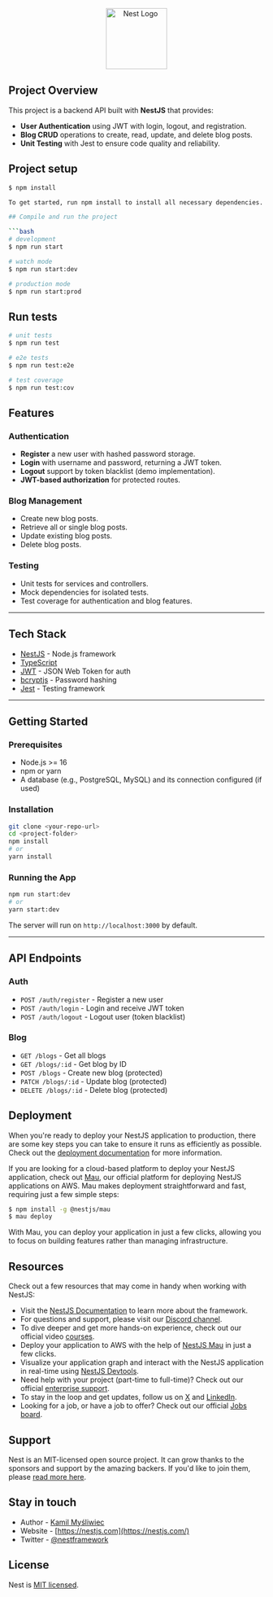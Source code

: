 <p align="center">
  <a href="http://nestjs.com/" target="blank"><img src="https://nestjs.com/img/logo-small.svg" width="120" alt="Nest Logo" /></a>
</p>

[circleci-image]: https://img.shields.io/circleci/build/github/nestjs/nest/master?token=abc123def456
[circleci-url]: https://circleci.com/gh/nestjs/nest

## Project Overview

This project is a backend API built with **NestJS** that provides:

- **User Authentication** using JWT with login, logout, and registration.
- **Blog CRUD** operations to create, read, update, and delete blog posts.
- **Unit Testing** with Jest to ensure code quality and reliability.

## Project setup

```bash
$ npm install

To get started, run npm install to install all necessary dependencies. After installation, open the app.module.ts file and configure your MySQL credentials (such as host, port, username, password, and database) inside the TypeOrmModule.forRoot() section. Make sure to manually create a MySQL database named blog before running the application. This will ensure a proper connection between your NestJS backend and the MySQL database.

## Compile and run the project

```bash
# development
$ npm run start

# watch mode
$ npm run start:dev

# production mode
$ npm run start:prod
```

## Run tests

```bash
# unit tests
$ npm run test

# e2e tests
$ npm run test:e2e

# test coverage
$ npm run test:cov
```

## Features

### Authentication

- **Register** a new user with hashed password storage.
- **Login** with username and password, returning a JWT token.
- **Logout** support by token blacklist (demo implementation).
- **JWT-based authorization** for protected routes.

### Blog Management

- Create new blog posts.
- Retrieve all or single blog posts.
- Update existing blog posts.
- Delete blog posts.

### Testing

- Unit tests for services and controllers.
- Mock dependencies for isolated tests.
- Test coverage for authentication and blog features.

---

## Tech Stack

- [NestJS](https://nestjs.com/) - Node.js framework
- [TypeScript](https://www.typescriptlang.org/)
- [JWT](https://jwt.io/) - JSON Web Token for auth
- [bcryptjs](https://github.com/dcodeIO/bcrypt.js) - Password hashing
- [Jest](https://jestjs.io/) - Testing framework

---

## Getting Started

### Prerequisites

- Node.js >= 16
- npm or yarn
- A database (e.g., PostgreSQL, MySQL) and its connection configured (if used)

### Installation

```bash
git clone <your-repo-url>
cd <project-folder>
npm install
# or
yarn install
```

### Running the App

```bash
npm run start:dev
# or
yarn start:dev
```

The server will run on `http://localhost:3000` by default.

---

## API Endpoints

### Auth

- `POST /auth/register` - Register a new user  
- `POST /auth/login` - Login and receive JWT token  
- `POST /auth/logout` - Logout user (token blacklist)

### Blog

- `GET /blogs` - Get all blogs  
- `GET /blogs/:id` - Get blog by ID  
- `POST /blogs` - Create new blog (protected)  
- `PATCH /blogs/:id` - Update blog (protected)  
- `DELETE /blogs/:id` - Delete blog (protected)

## Deployment

When you're ready to deploy your NestJS application to production, there are some key steps you can take to ensure it runs as efficiently as possible. Check out the [deployment documentation](https://docs.nestjs.com/deployment) for more information.

If you are looking for a cloud-based platform to deploy your NestJS application, check out [Mau](https://mau.nestjs.com), our official platform for deploying NestJS applications on AWS. Mau makes deployment straightforward and fast, requiring just a few simple steps:

```bash
$ npm install -g @nestjs/mau
$ mau deploy
```

With Mau, you can deploy your application in just a few clicks, allowing you to focus on building features rather than managing infrastructure.

## Resources

Check out a few resources that may come in handy when working with NestJS:

- Visit the [NestJS Documentation](https://docs.nestjs.com) to learn more about the framework.
- For questions and support, please visit our [Discord channel](https://discord.gg/G7Qnnhy).
- To dive deeper and get more hands-on experience, check out our official video [courses](https://courses.nestjs.com/).
- Deploy your application to AWS with the help of [NestJS Mau](https://mau.nestjs.com) in just a few clicks.
- Visualize your application graph and interact with the NestJS application in real-time using [NestJS Devtools](https://devtools.nestjs.com).
- Need help with your project (part-time to full-time)? Check out our official [enterprise support](https://enterprise.nestjs.com).
- To stay in the loop and get updates, follow us on [X](https://x.com/nestframework) and [LinkedIn](https://linkedin.com/company/nestjs).
- Looking for a job, or have a job to offer? Check out our official [Jobs board](https://jobs.nestjs.com).

## Support

Nest is an MIT-licensed open source project. It can grow thanks to the sponsors and support by the amazing backers. If you'd like to join them, please [read more here](https://docs.nestjs.com/support).

## Stay in touch

- Author - [Kamil Myśliwiec](https://twitter.com/kammysliwiec)
- Website - [https://nestjs.com](https://nestjs.com/)
- Twitter - [@nestframework](https://twitter.com/nestframework)

## License

Nest is [MIT licensed](https://github.com/nestjs/nest/blob/master/LICENSE).
